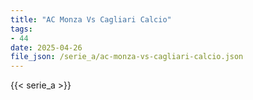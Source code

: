 ```yaml
---
title: "AC Monza Vs Cagliari Calcio"
tags:
- 44
date: 2025-04-26
file_json: /serie_a/ac-monza-vs-cagliari-calcio.json
---
```


{{< serie_a >}}
